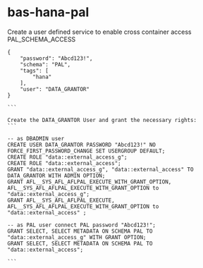 # bas-hana-pal

Create a user defined service to enable cross container access
PAL_SCHEMA_ACCESS
````
{
    "password": "Abcd123!",
    "schema": "PAL",
    "tags": [
        "hana"
    ],
    "user": "DATA_GRANTOR"
}

```

Create the DATA_GRANTOR User and grant the necessary rights:
```

-- as DBADMIN user 
CREATE USER DATA_GRANTOR PASSWORD "Abcd123!" NO FORCE_FIRST_PASSWORD_CHANGE SET USERGROUP DEFAULT;
CREATE ROLE "data::external_access_g";
CREATE ROLE "data::external_access"; 
GRANT "data::external_access_g", "data::external_access" TO DATA_GRANTOR WITH ADMIN OPTION; 
GRANT AFL__SYS_AFL_AFLPAL_EXECUTE_WITH_GRANT_OPTION, AFL__SYS_AFL_AFLPAL_EXECUTE_WITH_GRANT_OPTION to "data::external_access_g"; 
GRANT AFL__SYS_AFL_AFLPAL_EXECUTE, AFL__SYS_AFL_AFLPAL_EXECUTE_WITH_GRANT_OPTION to "data::external_access" ;

-- as PAL user connect PAL password "Abcd123!"; 
GRANT SELECT, SELECT METADATA ON SCHEMA PAL TO "data::external_access_g" WITH GRANT OPTION; 
GRANT SELECT, SELECT METADATA ON SCHEMA PAL TO "data::external_access";

```
